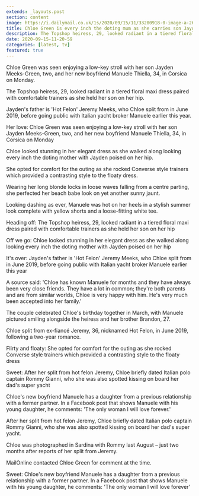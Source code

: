 ```yaml
---
extends: _layouts.post
section: content
image: https://i.dailymail.co.uk/1s/2020/09/15/11/33200918-0-image-a-26_1600164979941.jpg 
title: Chloe Green is every inch the doting mum as she carries son Jayden in Corsica 
description: The Topshop heiress, 29, looked radiant in a tiered floral maxi dress paired with comfortable trainers as she held her son on her hip 
date: 2020-09-15-11-20-59 
categories: [latest, tv] 
featured: true 
--- 
```

Chloe Green was seen enjoying a low-key stroll with her son Jayden Meeks-Green, two, and her new boyfriend Manuele Thiella, 34, in Corsica on Monday. 

The Topshop heiress, 29, looked radiant in a tiered floral maxi dress paired with comfortable trainers as she held her son on her hip. 

Jayden's father is 'Hot Felon' Jeremy Meeks, who Chloe split from in June 2019, before going public with Italian yacht broker Manuele earlier this year.

Her love: Chloe Green was seen enjoying a low-key stroll with her son Jayden Meeks-Green, two, and her new boyfriend Manuele Thiella, 34, in Corsica on Monday

Chloe looked stunning in her elegant dress as she walked along looking every inch the doting mother with Jayden poised on her hip.

She opted for comfort for the outing as she rocked Converse style trainers which provided a contrasting style to the floaty dress.

Wearing her long blonde locks in loose waves falling from a centre parting, she perfected her beach babe look on yet another sunny jaunt.  

Looking dashing as ever, Manuele was hot on her heels in a stylish summer look complete with yellow shorts and a loose-fitting white tee. 

Heading off: The Topshop heiress, 29, looked radiant in a tiered floral maxi dress paired with comfortable trainers as she held her son on her hip

Off we go: Chloe looked stunning in her elegant dress as she walked along looking every inch the doting mother with Jayden poised on her hip

It's over: Jayden's father is 'Hot Felon' Jeremy Meeks, who Chloe split from in June 2019, before going public with Italian yacht broker Manuele earlier this year

A source said: 'Chloe has known Manuele for months and they have always been very close friends. They have a lot in common; they're both parents and are from similar worlds, Chloe is very happy with him. He's very much been accepted into her family.'

The couple celebrated Chloe's birthday together in March, with Manuele pictured smiling alongside the heiress and her brother Brandon, 27.

Chloe split from ex-fiancé Jeremy, 36, nicknamed Hot Felon, in June 2019, following a two-year romance. 

Flirty and floaty: She opted for comfort for the outing as she rocked Converse style trainers which provided a contrasting style to the floaty dress

Sweet: After her split from hot felon Jeremy, Chloe briefly dated Italian polo captain Rommy Gianni, who she was also spotted kissing on board her dad's super yacht

Chloe's new boyfriend Manuele has a daughter from a previous relationship with a former partner. In a Facebook post that shows Manuele with his young daughter, he comments: 'The only woman I will love forever.'

After her split from hot felon Jeremy, Chloe briefly dated Italian polo captain Rommy Gianni, who she was also spotted kissing on board her dad's super yacht.

Chloe was photographed in Sardina with Rommy last August – just two months after reports of her split from Jeremy.

MailOnline contacted Chloe Green for comment at the time.

Sweet: Chloe's new boyfriend Manuele has a daughter from a previous relationship with a former partner. In a Facebook post that shows Manuele with his young daughter, he comments: 'The only woman I will love forever'

